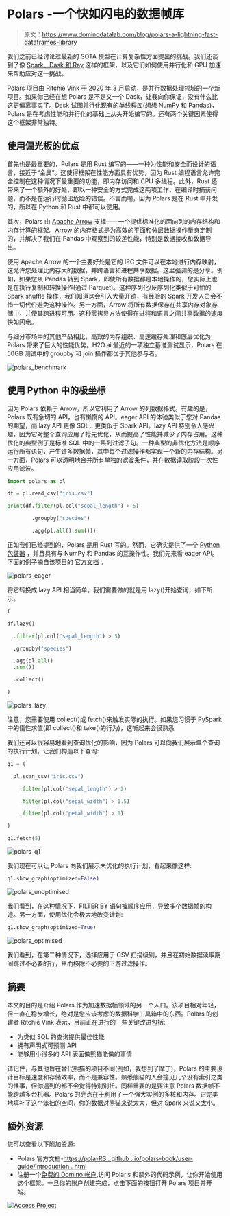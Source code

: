 # Polars -一个快如闪电的数据帧库

> 原文：<https://www.dominodatalab.com/blog/polars-a-lightning-fast-dataframes-library>

我们之前已经讨论过最新的 SOTA 模型在计算复杂性方面提出的挑战。我们还谈到了像 [Spark、Dask 和 Ray](https://blog.dominodatalab.com/spark-dask-ray-choosing-the-right-framework) 这样的框架，以及它们如何使用并行化和 GPU 加速来帮助应对这一挑战。

Polars 项目由 Ritchie Vink 于 2020 年 3 月启动，是并行数据处理领域的一个新项目。如果你已经在想 Polars 是不是又一个 Dask，让我向你保证，没有什么比这更偏离事实了。Dask 试图并行化现有的单线程库(想想 NumPy 和 Pandas)，Polars 是在考虑性能和并行化的基础上从头开始编写的。还有两个关键因素使得这个框架非常独特。

## 使用偏光板的优点

首先也是最重要的，Polars 是用 Rust 编写的——一种为性能和安全而设计的语言，接近于“金属”。这使得框架在性能方面具有优势，因为 Rust 编程语言允许完全控制在这种情况下最重要的功能，即内存访问和 CPU 多线程。此外，Rust 还带来了一个额外的好处，即以一种安全的方式完成这两项工作，在编译时捕获问题，而不是在运行时抛出危险的错误。不言而喻，因为 Polars 是在 Rust 中开发的，所以在 Python 和 Rust 中都可以使用。

其次，Polars 由 [Apache Arrow](https://github.com/apache/arrow) 支撑——一个提供标准化的面向列的内存结构和内存计算的框架。Arrow 的内存格式是为高效的平面和分层数据操作量身定制的，并解决了我们在 Pandas 中观察到的较差性能，特别是数据接收和数据导出。

使用 Apache Arrow 的一个主要好处是它的 IPC 文件可以在本地进行内存映射，这允许您处理比内存大的数据，并跨语言和进程共享数据。这里强调的是分享。例如，如果您从 Pandas 转到 Spark，即使所有数据都是本地操作的，您实际上也是在执行复制和转换操作(通过 Parquet)。这种序列化/反序列化类似于可怕的 Spark shuffle 操作，我们知道这会引入大量开销，有经验的 Spark 开发人员会不惜一切代价避免这种操作。另一方面，Arrow 将所有数据保存在共享内存对象存储中，并使其跨进程可用。这种零拷贝方法使得在进程和语言之间共享数据的速度快如闪电。

与细分市场中的其他产品相比，高效的内存组织、高速缓存处理和底层优化为 Polars 带来了巨大的性能优势。H2O.ai 最近的一项独立基准测试显示，Polars 在 50GB 测试中的 groupby 和 join 操作都优于其他参与者。

![polars_benchmark](img/beaf4113819186be08705f31497c2172.png)

## 使用 Python 中的极坐标

因为 Polars 依赖于 Arrow，所以它利用了 Arrow 的列数据格式。有趣的是，Polars 既有急切的 API，也有懒惰的 API。eager API 的体验类似于您对 Pandas 的期望，而 lazy API 更像 SQL，更类似于 Spark API。lazy API 特别令人感兴趣，因为它对整个查询应用了抢先优化，从而提高了性能并减少了内存占用。这种优化的典型例子是标准 SQL 中的一系列过滤子句。一种典型的非优化方法是顺序运行所有语句，产生许多数据帧，其中每个过滤操作都实现一个新的内存结构。另一方面，Polars 可以透明地合并所有单独的滤波条件，并在数据读取阶段一次性应用滤波。

```py
import polars as pl

df = pl.read_csv("iris.csv")

print(df.filter(pl.col("sepal_length") > 5)

        .groupby("species")

        .agg(pl.all().sum()))
```

正如我们已经提到的，Polars 是用 Rust 写的。然而，它确实提供了一个 [Python 包装器](https://pola-rs.github.io/polars/py-polars/html/reference/) ，并且具有与 NumPy 和 Pandas 的互操作性。我们先来看 eager API。下面的例子摘自该项目的 [官方文档](https://pola-rs.github.io/polars-book/user-guide/introduction.html) 。

![polars_eager](img/758c69c61ac1fae1930aa8312dd09f5b.png)

将它转换成 lazy API 相当简单。我们需要做的就是用 lazy()开始查询，如下所示。

```py
(

df.lazy()

  .filter(pl.col("sepal_length") > 5)

  .groupby("species")

  .agg(pl.all()
  .sum())

  .collect()

)
```

![polars_lazy](img/6542728554f39ff88f0d4bedbe897533.png)

注意，您需要使用 collect()或 fetch()来触发实际的执行。如果您习惯于 PySpark 中的惰性求值(即 collect()和 take()的行为)，这听起来会很熟悉

我们还可以很容易地看到查询优化的影响，因为 Polars 可以向我们展示单个查询的执行计划。让我们构造以下查询:

```py
q1 = (

  pl.scan_csv("iris.csv")

    .filter(pl.col("sepal_length") > 2)

    .filter(pl.col("sepal_width") > 1.5)

    .filter(pl.col("petal_width") > 1)

)

q1.fetch(5)
```

![polars_q1](img/de66abae5d91c86db3d6401d1fd45d33.png)

我们现在可以让 Polars 向我们展示未优化的执行计划，看起来像这样:

```py
q1.show_graph(optimized=False)
```

![polars_unoptimised](img/62507feca8adaa3c8513e39a458d2893.png)

我们看到，在这种情况下，FILTER BY 语句被顺序应用，导致多个数据帧的构造。另一方面，使用优化会极大地改变计划:

```py
q1.show_graph(optimized=True)
```

![polars_optimised](img/352148fad36aba44db3c12187a6ad6e0.png)

我们看到，在第二种情况下，选择应用于 CSV 扫描级别，并且在初始数据读取期间跳过不必要的行，从而移除不必要的下游过滤操作。

## 摘要

本文的目的是介绍 Polars 作为加速数据帧领域的另一个入口。该项目相对年轻，但一直在稳步增长，绝对是您应该考虑的数据科学工具箱中的东西。Polars 的创建者 Ritchie Vink 表示，目前正在进行的一些关键改进包括:

*   为类似 SQL 的查询提供最佳性能
*   拥有声明式可预测 API
*   能够用小得多的 API 表面做熊猫能做的事情

请记住，与其他旨在替代熊猫的项目不同(例如，我想到了摩丁)，Polars 的主要设计目标是速度和存储效率，而不是兼容性。熟悉熊猫的人会撞见几个没有索引之类的怪事，但你遇到的都不会觉得特别别扭。同样重要的是要注意 Polars 数据帧不能跨越多台机器。Polars 的亮点在于利用了一个强大实例的多核和内存。它完美地填补了这个笨拙的空间，你的数据对熊猫来说太大，但对 Spark 来说又太小。

## 额外资源

您可以查看以下附加资源:

*   Polars 官方文档-[https://pola-RS . github . io/polars-book/user-guide/introduction . html](https://pola-rs.github.io/polars-book/user-guide/introduction.html)
*   注册一个[免费的 Domino 帐户](https://try.dominodatalab.com),访问 Polaris 和额外的代码示例，让你开始使用这个框架。一旦你的账户创建完成，点击下面的按钮打开 Polars 项目并开始。

[![Access Project](img/37f951d1d6ba94d678cb6a19748ff69f.png)](https://cta-redirect.hubspot.com/cta/redirect/6816846/b7619e84-a274-4918-8264-29f43fbd7df4)